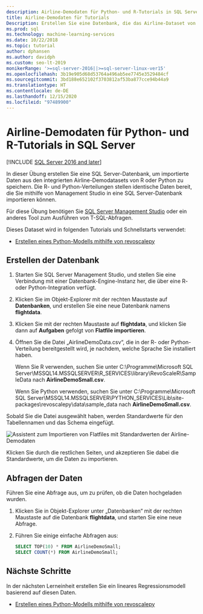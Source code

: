 ```yaml
---
description: Airline-Demodaten für Python- und R-Tutorials in SQL Server
title: Airline-Demodaten für Tutorials
Description: Erstellen Sie eine Datenbank, die das Airline-Dataset von R und Python enthält. Dieses Dataset wird in R- und Python-Tutorials für SQL Server Machine Learning Services verwendet.
ms.prod: sql
ms.technology: machine-learning-services
ms.date: 10/22/2018
ms.topic: tutorial
author: dphansen
ms.author: davidph
ms.custom: seo-lt-2019
monikerRange: '>=sql-server-2016||>=sql-server-linux-ver15'
ms.openlocfilehash: 3b19e905d68d53764a496ab5ee7745e3529484cf
ms.sourcegitcommit: 3bd188e652102f3703812af53ba877cce94b44a9
ms.translationtype: HT
ms.contentlocale: de-DE
ms.lasthandoff: 12/15/2020
ms.locfileid: "97489900"
---
```

#  <a name="airline-flight-arrival-demo-data-for-sql-server-python-and-r-tutorials"></a>Airline-Demodaten für Python- und R-Tutorials in SQL Server
[!INCLUDE [SQL Server 2016 and later](../../includes/applies-to-version/sqlserver2016.md)]

In dieser Übung erstellen Sie eine SQL Server-Datenbank, um importierte Daten aus den integrierten Airline-Demodatasets von R oder Python zu speichern. Die R- und Python-Verteilungen stellen identische Daten bereit, die Sie mithilfe von Management Studio in eine SQL Server-Datenbank importieren können.

Für diese Übung benötigen Sie [SQL Server Management Studio](../../ssms/download-sql-server-management-studio-ssms.md) oder ein anderes Tool zum Ausführen von T-SQL-Abfragen.

Dieses Dataset wird in folgenden Tutorials und Schnellstarts verwendet:

+  [Erstellen eines Python-Modells mithilfe von revoscalepy](use-python-revoscalepy-to-create-model.md)

## <a name="create-the-database"></a>Erstellen der Datenbank

1. Starten Sie SQL Server Management Studio, und stellen Sie eine Verbindung mit einer Datenbank-Engine-Instanz her, die über eine R- oder Python-Integration verfügt.  

2. Klicken Sie im Objekt-Explorer mit der rechten Maustaste auf **Datenbanken**, und erstellen Sie eine neue Datenbank namens **flightdata**.

3. Klicken Sie mit der rechten Maustaste auf **flightdata**, und klicken Sie dann auf **Aufgaben** gefolgt von **Flatfile importieren**.

4. Öffnen Sie die Datei „AirlineDemoData.csv“, die in der R- oder Python-Verteilung bereitgestellt wird, je nachdem, welche Sprache Sie installiert haben.

   Wenn Sie R verwenden, suchen Sie unter C:\Programme\Microsoft SQL Server\MSSQL14.MSSQLSERVER\R_SERVICES\library\RevoScaleR\SampleData nach **AirlineDemoSmall.csv**.
   
   Wenn Sie Python verwenden, suchen Sie unter C:\Programme\Microsoft SQL Server\MSSQL14.MSSQLSERVER\PYTHON_SERVICES\Lib\site-packages\revoscalepy\data\sample_data nach **AirlineDemoSmall.csv**.
  
Sobald Sie die Datei ausgewählt haben, werden Standardwerte für den Tabellennamen und das Schema eingefügt.

  ![Assistent zum Importieren von Flatfiles mit Standardwerten der Airline-Demodaten](media/import-airlinedemosmall.png)

Klicken Sie durch die restlichen Seiten, und akzeptieren Sie dabei die Standardwerte, um die Daten zu importieren.


## <a name="query-the-data"></a>Abfragen der Daten

Führen Sie eine Abfrage aus, um zu prüfen, ob die Daten hochgeladen wurden.

1. Klicken Sie in Objekt-Explorer unter „Datenbanken“ mit der rechten Maustaste auf die Datenbank **flightdata**, und starten Sie eine neue Abfrage.

2. Führen Sie einige einfache Abfragen aus:

    ```sql
    SELECT TOP(10) * FROM AirlineDemoSmall;
    SELECT COUNT(*) FROM AirlineDemoSmall;
    ```

## <a name="next-steps"></a>Nächste Schritte

In der nächsten Lerneinheit erstellen Sie ein lineares Regressionsmodell basierend auf diesen Daten.

+ [Erstellen eines Python-Modells mithilfe von revoscalepy](use-python-revoscalepy-to-create-model.md)
